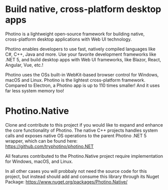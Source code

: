 # Build native, cross-platform desktop apps

Photino is a lightweight open-source framework for building native,  
cross-platform desktop applications with Web UI technology.

Photino enables developers to use fast, natively compiled languages like C#, C++, Java and more. Use your favorite development frameworks like .NET 5, and build desktop apps with Web UI frameworks, like Blazor, React, Angular, Vue, etc.!

Photino uses the OSs built-in WebKit-based browser control for Windows, macOS and Linux.
Photino is the lightest cross-platform framework. Compared to Electron, a Photino app is up to 110 times smaller! And it uses far less system memory too!

# Photino.Native
Clone and contribute to this project if you would like to expand and enhance the core functionality of Photino. The native C++ projects handles system calls and exposes native OS operations to the parent Photino .NET 5 wrapper, which can be found here:
https://github.com/tryphotino/photino.NET

All features contributed to the Photino.Native project require implementation for Windows, macOS, and Linux.

In all other cases you will probbaly not need the source code for this project, but instead should add and consume this library through its Nuget Package:
https://www.nuget.org/packages/Photino.Native/
